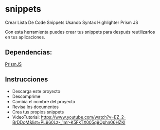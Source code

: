 # snippets
Crear Lista De Code Snippets Usando Syntax Highlighter Prism JS 

Con esta herramienta puedes crear tus snippets para después reutilizarlos en tus aplicaciones.

## Dependencias:
<a href="https://prismjs.com/" target="_blank">PrismJS</a>

## Instrucciones

- Descarga este proyecto
- Descomprime
- Cambia el nombre del proyecto
- Revisa los documentos
- Crea tus propios snippets
- VideoTutorial: https://www.youtube.com/watch?v=EZ_2-BrDDoM&list=PL960Lz-_1mr-K5FkTX005q9Ophn06HZKl

